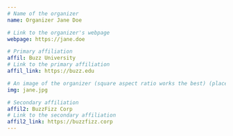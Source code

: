 ```yaml
---
# Name of the organizer
name: Organizer Jane Doe

# Link to the organizer's webpage
webpage: https://jane.doe

# Primary affiliation
affil: Buzz University
# Link to the primary affiliation
affil_link: https://buzz.edu

# An image of the organizer (square aspect ratio works the best) (place in the `assets/img/organizers` directory)
img: jane.jpg

# Secondary affiliation
affil2: BuzzFizz Corp
# Link to the secondary affiliation
affil2_link: https://buzzfizz.corp
---
```

